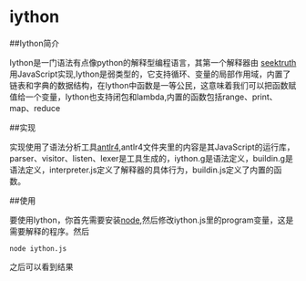 # iython


##Iython简介

Iython是一门语法有点像python的解释型编程语言，其第一个解释器由
[seektruth](http://seektruth.github.io)用JavaScript实现,Iython是弱类型的，它支持循环、变量的局部作用域，内置了链表和字典的数据结构，在Iython中函数是一等公民，这意味着我们可以把函数赋值给一个变量，Iython也支持闭包和lambda,内置的函数包括range、print、map、reduce

##实现

实现使用了语法分析工具[antlr4](),antlr4文件夹里的内容是其JavaScript的运行库，parser、visitor、listen、lexer是工具生成的，iython.g是语法定义，buildin.g是语法定义，interpreter.js定义了解释器的具体行为，buildin.js定义了内置的函数。


##使用

要使用Iython，你首先需要安装[node](),然后修改iython.js里的program变量，这是需要解释的程序。然后

`node iython.js` 

之后可以看到结果
